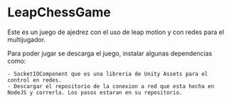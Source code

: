 # LeapChessGame

Este es un juego de ajedrez con el uso de leap motion y con redes para el multijugador.

Para poder jugar se descarga el juego, instalar algunas dependencias como:

    - SocketIOComponent que es una libreria de Unity Assets para el control en redes.
    - Descargar el repositorio de la conexion a red que esta hecha en NodeJS y correrla. Los pasos estaran en su repositorio.
    
